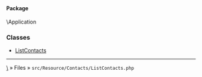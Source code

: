 ## 

#### Package
\Application







### Classes
* [ListContacts](classes/ListContacts)






***
[\\](Home) » Files » `src/Resource/Contacts/ListContacts.php`